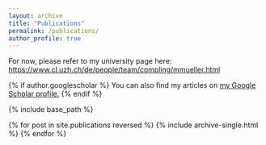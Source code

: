 ```yaml
---
layout: archive
title: "Publications"
permalink: /publications/
author_profile: true
---
```


For now, please refer to my university page here: https://www.cl.uzh.ch/de/people/team/compling/mmueller.html

{% if author.googlescholar %}
  You can also find my articles on <u><a href="{{author.googlescholar}}">my Google Scholar profile</a>.</u>
{% endif %}

{% include base_path %}

{% for post in site.publications reversed %}
  {% include archive-single.html %}
{% endfor %}
